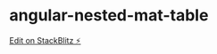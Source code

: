 # angular-nested-mat-table

[Edit on StackBlitz ⚡️](https://stackblitz.com/edit/angular-nested-mat-table-iczysh)